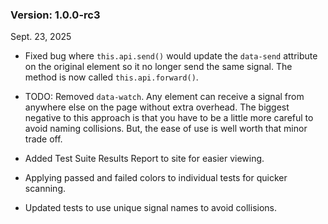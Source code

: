 ### Version: 1.0.0-rc3

Sept. 23, 2025

- Fixed bug where `this.api.send()` would update the
`data-send` attribute on the original element so
it no longer send the same signal. The method
is now called `this.api.forward()`.

- TODO: Removed `data-watch`. Any element
can receive a signal from anywhere else on the
page without extra overhead. The biggest
negative to this approach is that you have
to be a little more careful to avoid naming
collisions. But, the ease of use is well
worth that minor trade off.

- Added Test Suite Results Report to site 
for easier viewing.

- Applying passed and failed colors to 
individual tests for quicker scanning.

- Updated tests to use unique signal
names to avoid collisions. 
